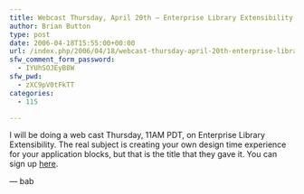 ```yaml
---
title: Webcast Thursday, April 20th — Enterprise Library Extensibility (creating your own design time)
author: Brian Button
type: post
date: 2006-04-18T15:55:00+00:00
url: /index.php/2006/04/18/webcast-thursday-april-20th-enterprise-library-extensibility-creating-your-own-design-time/
sfw_comment_form_password:
  - IYUhSOJEyB8W
sfw_pwd:
  - zXC9pV0tFkTT
categories:
  - 115

---
```

I will be doing a web cast Thursday, 11AM PDT, on Enterprise Library Extensibility. The real subject is creating your own design time experience for your application blocks, but that is the title that they gave it. You can sign up [here][1].

&mdash; bab

&nbsp;

 [1]: http://msevents.microsoft.com/CUI/EventDetail.aspx?EventID=1032291157&Culture=en-US